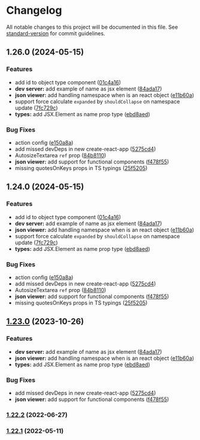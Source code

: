 # Changelog

All notable changes to this project will be documented in this file. See [standard-version](https://github.com/conventional-changelog/standard-version) for commit guidelines.

## 1.26.0 (2024-05-15)


### Features

* add id to object type component ([01c4a16](https://github.com/Yilun-Sun/react-json-view/commit/01c4a1636a3ddfd6d5f976cb8bb9159b9caa5fba))
* **dev server:** add example of name as jsx element ([84ada17](https://github.com/Yilun-Sun/react-json-view/commit/84ada17617ad1df0e748e5cf6383f9cdcefa6e02))
* **json viewer:** add handling namespace when is an react object ([e11b60a](https://github.com/Yilun-Sun/react-json-view/commit/e11b60af87fa1755554cb5c846d1d49ea12d131e))
* support force calculate `expanded` by `shouldCollapse` on namespace update ([7fc729c](https://github.com/Yilun-Sun/react-json-view/commit/7fc729c6bb147834b53867f79a34ebf7165c9e49))
* **types:** add JSX.Element as name prop type ([ebd8aed](https://github.com/Yilun-Sun/react-json-view/commit/ebd8aed8246742ebc41776a8a0bb489b8e711138))


### Bug Fixes

* action config ([e150a8a](https://github.com/Yilun-Sun/react-json-view/commit/e150a8a91dc655e583bc43939b0a64affa0c3bdd))
* add missed devDeps in new create-react-app ([5275cd4](https://github.com/Yilun-Sun/react-json-view/commit/5275cd446f7d4202b06f4a0d048092066a6b5f5b))
* AutosizeTextarea `ref` prop ([84b8110](https://github.com/Yilun-Sun/react-json-view/commit/84b8110b3ee2872ce937439f02275645fb7d17a9))
* **json viewer:** add support for functional components ([f478f55](https://github.com/Yilun-Sun/react-json-view/commit/f478f55aa2b9dbe730f9638485d9c584ccbbcc45))
* missing quotesOnKeys props in TS typings ([25f5205](https://github.com/Yilun-Sun/react-json-view/commit/25f5205f78663a37610295268bf3f7c669592681))

## 1.24.0 (2024-05-15)


### Features

* add id to object type component ([01c4a16](https://github.com/Yilun-Sun/react-json-view/commit/01c4a1636a3ddfd6d5f976cb8bb9159b9caa5fba))
* **dev server:** add example of name as jsx element ([84ada17](https://github.com/Yilun-Sun/react-json-view/commit/84ada17617ad1df0e748e5cf6383f9cdcefa6e02))
* **json viewer:** add handling namespace when is an react object ([e11b60a](https://github.com/Yilun-Sun/react-json-view/commit/e11b60af87fa1755554cb5c846d1d49ea12d131e))
* support force calculate `expanded` by `shouldCollapse` on namespace update ([7fc729c](https://github.com/Yilun-Sun/react-json-view/commit/7fc729c6bb147834b53867f79a34ebf7165c9e49))
* **types:** add JSX.Element as name prop type ([ebd8aed](https://github.com/Yilun-Sun/react-json-view/commit/ebd8aed8246742ebc41776a8a0bb489b8e711138))


### Bug Fixes

* action config ([e150a8a](https://github.com/Yilun-Sun/react-json-view/commit/e150a8a91dc655e583bc43939b0a64affa0c3bdd))
* add missed devDeps in new create-react-app ([5275cd4](https://github.com/Yilun-Sun/react-json-view/commit/5275cd446f7d4202b06f4a0d048092066a6b5f5b))
* AutosizeTextarea `ref` prop ([84b8110](https://github.com/Yilun-Sun/react-json-view/commit/84b8110b3ee2872ce937439f02275645fb7d17a9))
* **json viewer:** add support for functional components ([f478f55](https://github.com/Yilun-Sun/react-json-view/commit/f478f55aa2b9dbe730f9638485d9c584ccbbcc45))
* missing quotesOnKeys props in TS typings ([25f5205](https://github.com/Yilun-Sun/react-json-view/commit/25f5205f78663a37610295268bf3f7c669592681))

## [1.23.0](https://github.com/microlinkhq/react-json-view/compare/v1.22.2...v1.23.0) (2023-10-26)


### Features

* **dev server:** add example of name as jsx element ([84ada17](https://github.com/microlinkhq/react-json-view/commit/84ada17617ad1df0e748e5cf6383f9cdcefa6e02))
* **json viewer:** add handling namespace when is an react object ([e11b60a](https://github.com/microlinkhq/react-json-view/commit/e11b60af87fa1755554cb5c846d1d49ea12d131e))
* **types:** add JSX.Element as name prop type ([ebd8aed](https://github.com/microlinkhq/react-json-view/commit/ebd8aed8246742ebc41776a8a0bb489b8e711138))


### Bug Fixes

* add missed devDeps in new create-react-app ([5275cd4](https://github.com/microlinkhq/react-json-view/commit/5275cd446f7d4202b06f4a0d048092066a6b5f5b))
* **json viewer:** add support for functional components ([f478f55](https://github.com/microlinkhq/react-json-view/commit/f478f55aa2b9dbe730f9638485d9c584ccbbcc45))

### [1.22.2](https://github.com/microlinkhq/react-json-view/compare/v1.22.1...v1.22.2) (2022-06-27)

### [1.22.1](https://github.com/microlinkhq/react-json-view/compare/v1.22.0...v1.22.1) (2022-05-11)
